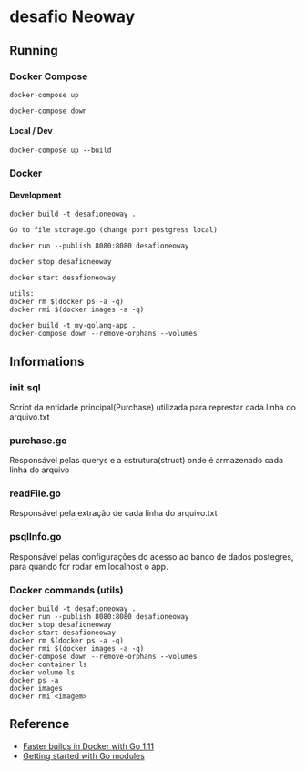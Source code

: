 # desafio Neoway

## Running

### Docker Compose

```shell
docker-compose up

docker-compose down
```

#### Local / Dev
```shell
docker-compose up --build
```

### Docker

#### Development
```shell
docker build -t desafioneoway .

Go to file storage.go (change port postgress local)

docker run --publish 8080:8080 desafioneoway
```

```shell
docker stop desafioneoway

docker start desafioneoway
```

```shell
utils:
docker rm $(docker ps -a -q) 
docker rmi $(docker images -a -q)
```

```shell
docker build -t my-golang-app .
docker-compose down --remove-orphans --volumes 
```

##  Informations

### init.sql
Script da entidade principal(Purchase) utilizada para represtar cada linha do arquivo.txt 

### purchase.go
Responsável pelas querys e a estrutura(struct) onde é armazenado cada linha do arquivo 

### readFile.go
Responsável pela extração de cada linha do arquivo.txt

### psqlInfo.go
Responsável pelas configurações do acesso ao banco de dados postegres, para quando for rodar em localhost o app.

### Docker commands (utils)

```
docker build -t desafioneoway .
docker run --publish 8080:8080 desafioneoway
docker stop desafioneoway
docker start desafioneoway
docker rm $(docker ps -a -q) 
docker rmi $(docker images -a -q)
docker-compose down --remove-orphans --volumes 
docker container ls
docker volume ls
docker ps -a
docker images
docker rmi <imagem>
```

## Reference

- [Faster builds in Docker with Go 1.11](https://blog.container-solutions.com/faster-builds-in-docker-with-go-1-11)
- [Getting started with Go modules](https://medium.com/@fonseka.live/getting-started-with-go-modules-b3dac652066d)